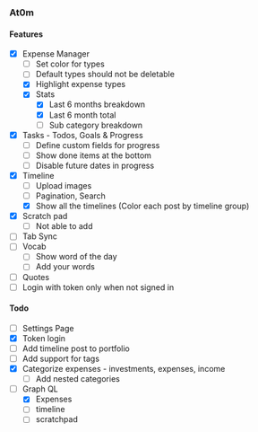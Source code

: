 ### At0m

#### Features

- [x] Expense Manager
  - [ ] Set color for types
  - [ ] Default types should not be deletable
  - [x] Highlight expense types
  - [x] Stats
    - [x] Last 6 months breakdown
    - [x] Last 6 month total
    - [ ] Sub category breakdown
- [x] Tasks - Todos, Goals & Progress
  - [ ] Define custom fields for progress
  - [ ] Show done items at the bottom
  - [ ] Disable future dates in progress
- [x] Timeline
  - [ ] Upload images
  - [ ] Pagination, Search
  - [x] Show all the timelines (Color each post by timeline group)
- [x] Scratch pad
  - [ ] Not able to add
- [ ] Tab Sync
- [ ] Vocab
  - [ ] Show word of the day
  - [ ] Add your words
- [ ] Quotes
- [ ] Login with token only when not signed in

#### Todo

- [ ] Settings Page
- [x] Token login
- [ ] Add timeline post to portfolio
- [ ] Add support for tags
- [x] Categorize expenses - investments, expenses, income
  - [ ] Add nested categories
- [ ] Graph QL
  - [x] Expenses
  - [ ] timeline
  - [ ] scratchpad
